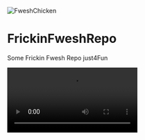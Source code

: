 ![FweshChicken](https://4.imimg.com/data4/PO/KH/MY-9389595/fresh-chicken-leg-500x500.jpg)
# FrickinFweshRepo
Some Frickin Fwesh Repo just4Fun

<video src="https://www.youtube.com/watch?v=dQw4w9WgXcQ" autoplay controls></video>
